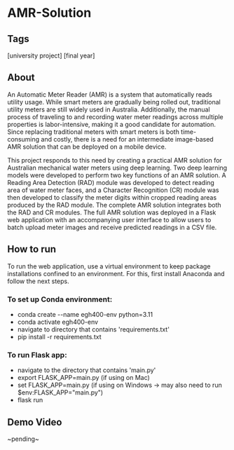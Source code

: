 # AMR-Solution

## Tags
[university project] [final year]

## About
An Automatic Meter Reader (AMR) is a system that automatically reads utility usage. While smart meters are gradually being rolled out, traditional utility meters are still widely used in Australia. Additionally, the manual process of traveling to and recording water meter readings across multiple properties is labor-intensive, making it a good candidate for automation. Since replacing traditional meters with smart meters is both time-consuming and costly, there is a need for an intermediate image-based AMR solution that can be deployed on a mobile device. 

This project responds to this need by creating a practical AMR solution for Australian mechanical water meters using deep learning. Two deep learning models were developed to perform two key functions of an AMR solution. A Reading Area Detection (RAD) module was developed to detect reading area of water meter faces, and a Character Recognition (CR) module was then developed to classify the meter digits within cropped reading areas produced by the RAD module. The complete AMR solution integrates both the RAD and CR modules. The full AMR solution was deployed in a Flask web application with an accompanying user interface to allow users to batch upload meter images and receive predicted readings in a CSV file.

## How to run
To run the web application, use a virtual environment to keep package installations confined to an environment. For this, first install Anaconda and follow the next steps.

### To set up Conda environment:
* conda create --name egh400-env python=3.11
* conda activate egh400-env
* navigate to directory that contains 'requirements.txt'
* pip install -r requirements.txt

### To run Flask app:
* navigate to the directory that contains 'main.py'
* export FLASK_APP=main.py (if using on Mac)
* set FLASK_APP=main.py (if using on Windows -> may also need to run $env:FLASK_APP="main.py")
* flask run

## Demo Video
~pending~
